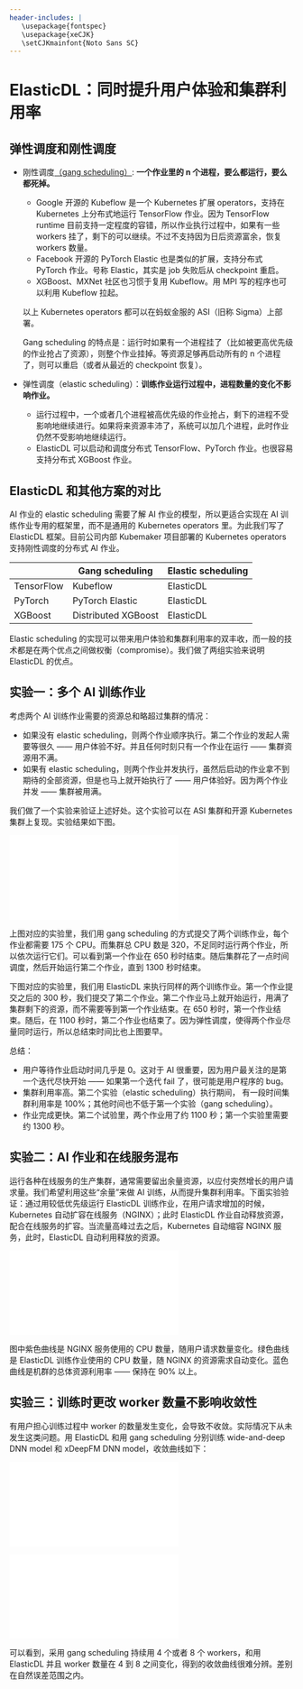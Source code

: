 ```yaml
---
header-includes: |
   \usepackage{fontspec} 
   \usepackage{xeCJK} 
   \setCJKmainfont{Noto Sans SC}
---
```


# ElasticDL：同时提升用户体验和集群利用率

## 弹性调度和刚性调度

- 刚性调度[（gang scheduling）](https://en.wikipedia.org/wiki/Gang_scheduling): **一个作业里的 n 个进程，要么都运行，要么都死掉。**

  - Google 开源的 Kubeflow 是一个 Kubernetes 扩展 operators，支持在 Kubernetes 上分布式地运行 TensorFlow 作业。因为 TensorFlow runtime 目前支持一定程度的容错，所以作业执行过程中，如果有一些 workers 挂了，剩下的可以继续。不过不支持因为日后资源富余，恢复 workers 数量。
  - Facebook 开源的 PyTorch Elastic 也是类似的扩展，支持分布式 PyTorch 作业。号称 Elastic，其实是 job 失败后从 checkpoint 重启。
  - XGBoost、MXNet 社区也习惯于复用 Kubeflow。用 MPI 写的程序也可以利用 Kubeflow 拉起。
  
  以上 Kubernetes operators 都可以在蚂蚁金服的 ASI（旧称 Sigma）上部署。

  Gang scheduling 的特点是：运行时如果有一个进程挂了（比如被更高优先级的作业抢占了资源），则整个作业挂掉。等资源足够再启动所有的 n 个进程了，则可以重启（或者从最近的 checkpoint 恢复）。
  
- 弹性调度（elastic scheduling）：**训练作业运行过程中，进程数量的变化不影响作业。**

  - 运行过程中，一个或者几个进程被高优先级的作业抢占，剩下的进程不受影响地继续进行。如果将来资源丰沛了，系统可以加几个进程，此时作业仍然不受影响地继续运行。
  - ElasticDL 可以启动和调度分布式 TensorFlow、PyTorch 作业。也很容易支持分布式 XGBoost 作业。


## ElasticDL 和其他方案的对比

AI 作业的 elastic scheduling 需要了解 AI 作业的模型，所以更适合实现在 AI 训练作业专用的框架里，而不是通用的 Kubernetes operators 里。为此我们写了 ElasticDL 框架。目前公司内部 Kubemaker 项目部署的 Kubernetes operators 支持刚性调度的分布式 AI 作业。


|             | Gang scheduling | Elastic scheduling |
|-------------|-----------------|--------------------|
| TensorFlow  | Kubeflow        | ElasticDL          |
| PyTorch     | PyTorch Elastic | ElasticDL          |
| XGBoost     | Distributed XGBoost | ElasticDL      |

Elastic scheduling 的实现可以带来用户体验和集群利用率的双丰收，而一般的技术都是在两个优点之间做权衡（compromise）。我们做了两组实验来说明 ElasticDL 的优点。


## 实验一：多个 AI 训练作业

考虑两个 AI 训练作业需要的资源总和略超过集群的情况：

- 如果没有 elastic scheduling，则两个作业顺序执行。第二个作业的发起人需要等很久 —— 用户体验不好。并且任何时刻只有一个作业在运行 —— 集群资源用不满。
- 如果有 elastic scheduling，则两个作业并发执行，虽然后启动的作业拿不到期待的全部资源，但是也马上就开始执行了 —— 用户体验好。因为两个作业并发 —— 集群被用满。

我们做了一个实验来验证上述好处。这个实验可以在 ASI 集群和开源 Kubernetes 集群上复现。实验结果如下图。

![](./data/1.pdf)

上图对应的实验里，我们用 gang scheduling 的方式提交了两个训练作业，每个作业都需要 175 个 CPU。而集群总 CPU 数是 320，不足同时运行两个作业，所以依次运行它们。可以看到第一个作业在 650 秒时结束。随后集群花了一点时间调度，然后开始运行第二个作业，直到 1300 秒时结束。

下图对应的实验里，我们用 ElasticDL 来执行同样的两个训练作业。第一个作业提交之后的 300 秒，我们提交了第二个作业。第二个作业马上就开始运行，用满了集群剩下的资源，而不需要等到第一个作业结束。在 650 秒时，第一个作业结束。随后，在 1100 秒时，第二个作业也结束了。因为弹性调度，使得两个作业尽量同时运行，所以总结束时间比也上图要早。

总结：

- 用户等待作业启动时间几乎是 0。这对于 AI 很重要，因为用户最关注的是第一个迭代尽快开始 —— 如果第一个迭代 fail 了，很可能是用户程序的 bug。
- 集群利用率高。第二个实验（elastic scheduling）执行期间， 有一段时间集群利用率是 100%；其他时间也不低于第一个实验（gang scheduling）。
- 作业完成更快。第二个试验里，两个作业用了约 1100 秒；第一个实验里需要约 1300 秒。


## 实验二：AI 作业和在线服务混布

运行各种在线服务的生产集群，通常需要留出余量资源，以应付突然增长的用户请求量。我们希望利用这些“余量”来做 AI 训练，从而提升集群利用率。下面实验验证：通过用较低优先级运行 ElasticDL 训练作业，在用户请求增加的时候，Kubernetes 自动扩容在线服务（NGINX）；此时 ElasticDL 作业自动释放资源，配合在线服务的扩容。当流量高峰过去之后，Kubernetes 自动缩容 NGINX 服务，此时，ElasticDL 自动利用释放的资源。

![](./data/2.pdf)

图中紫色曲线是 NGINX 服务使用的 CPU 数量，随用户请求数量变化。绿色曲线是 ElasticDL 训练作业使用的 CPU 数量，随 NGINX 的资源需求自动变化。蓝色曲线是机群的总体资源利用率 —— 保持在 90% 以上。


## 实验三：训练时更改 worker 数量不影响收敛性

有用户担心训练过程中 worker 的数量发生变化，会导致不收敛。实际情况下从未发生这类问题。用 ElasticDL 和用 gang scheduling 分别训练 wide-and-deep DNN model 和 xDeepFM DNN model，收敛曲线如下：

![](./data/3-1.pdf)


![](./data/3-2.pdf)

可以看到，采用 gang scheduling 持续用 4 个或者 8 个 workers，和用 ElasticDL 并且 worker 数量在 4 到 8 之间变化，得到的收敛曲线很难分辨。差别在自然误差范围之内。

